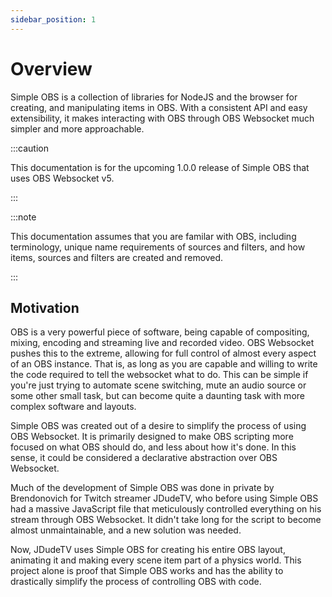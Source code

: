 ```yaml
---
sidebar_position: 1
---
```


# Overview

Simple OBS is a collection of libraries for NodeJS and the browser for creating, and manipulating items in OBS. With a consistent API and easy extensibility, it makes interacting with OBS through OBS Websocket much simpler and more approachable.

:::caution

This documentation is for the upcoming 1.0.0 release of Simple OBS that uses OBS Websocket v5.

:::

:::note

This documentation assumes that you are familar with OBS, including terminology, unique name requirements of sources and filters, and how items, sources and filters are created and removed.

:::

## Motivation

OBS is a very powerful piece of software, being capable of compositing, mixing, encoding and streaming live and recorded video. OBS Websocket pushes this to the extreme, allowing for full control of almost every aspect of an OBS instance. That is, as long as you are capable and willing to write the code required to tell the websocket what to do. This can be simple if you're just trying to automate scene switching, mute an audio source or some other small task, but can become quite a daunting task with more complex software and layouts.

Simple OBS was created out of a desire to simplify the process of using OBS Websocket. It is primarily designed to make OBS scripting more focused on what OBS should do, and less about how it's done. In this sense, it could be considered a declarative abstraction over OBS Websocket.

Much of the development of Simple OBS was done in private by Brendonovich for Twitch streamer JDudeTV, who before using Simple OBS had a massive JavaScript file that meticulously controlled everything on his stream through OBS Websocket. It didn't take long for the script to become almost unmaintainable, and a new solution was needed.

Now, JDudeTV uses Simple OBS for creating his entire OBS layout, animating it and making every scene item part of a physics world. This project alone is proof that Simple OBS works and has the ability to drastically simplify the process of controlling OBS with code.
